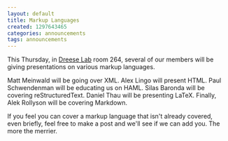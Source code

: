 ```yaml
---
layout: default
title: Markup Languages
created: 1297643465
categories: announcements
tags: announcements
---
```

This Thursday, in [Dreese Lab](http://www.osu.edu/map/building.php?building=279) room 264, several of our members will be giving presentations on various markup languages.

Matt Meinwald will be going over XML. Alex Lingo will present HTML. Paul Schwendenman will be educating us on HAML. Silas Baronda will be covering reStructuredText. Daniel Thau will be presenting LaTeX. Finally, Alek Rollyson will be covering Markdown.

If you feel you can cover a markup language that isn't already covered, even briefly, feel free to make a post and we'll see if we can add you. The more the merrier.
